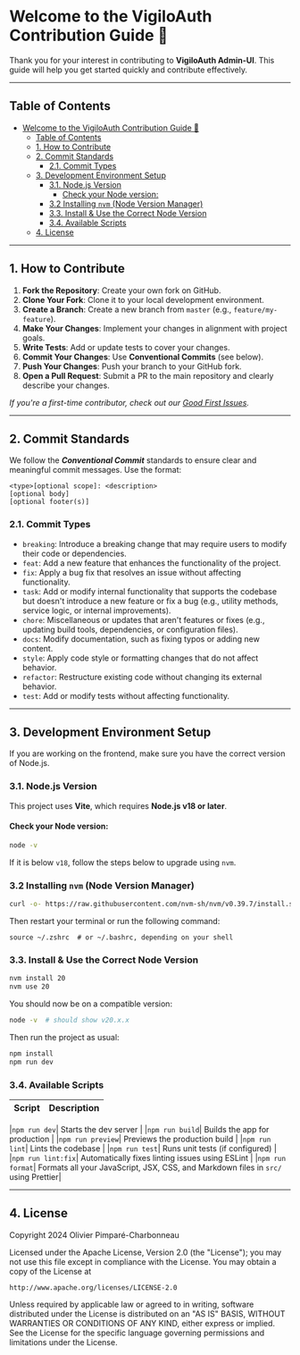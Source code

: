 # Welcome to the VigiloAuth Contribution Guide 👋

Thank you for your interest in contributing to **VigiloAuth Admin-UI**. This guide will help you get started quickly and contribute effectively.

---

## Table of Contents

- [Welcome to the VigiloAuth Contribution Guide 👋](#welcome-to-the-vigiloauth-contribution-guide-)
  - [Table of Contents](#table-of-contents)
  - [1. How to Contribute](#1-how-to-contribute)
  - [2. Commit Standards](#2-commit-standards)
    - [2.1. Commit Types](#21-commit-types)
  - [3. Development Environment Setup](#3-development-environment-setup)
    - [3.1. Node.js Version](#31-nodejs-version)
      - [Check your Node version:](#check-your-node-version)
    - [3.2 Installing `nvm` (Node Version Manager)](#32-installing-nvm-node-version-manager)
    - [3.3. Install \& Use the Correct Node Version](#33-install--use-the-correct-node-version)
    - [3.4. Available Scripts](#34-available-scripts)
  - [4. License](#4-license)

---

## 1. How to Contribute

1. **Fork the Repository**: Create your own fork on GitHub.
2. **Clone Your Fork**: Clone it to your local development environment.
3. **Create a Branch**: Create a new branch from `master` (e.g., `feature/my-feature`).
4. **Make Your Changes**: Implement your changes in alignment with project goals.
5. **Write Tests**: Add or update tests to cover your changes.
6. **Commit Your Changes**: Use **Conventional Commits** (see below).
7. **Push Your Changes**: Push your branch to your GitHub fork.
8. **Open a Pull Request**: Submit a PR to the main repository and clearly describe your changes.

_If you're a first-time contributor, check out our [Good First Issues](https://github.com/vigiloauth/vigilo-ui/issues?q=is%3Aissue%20state%3Aopen%20label%3A%22good%20first%20issue%22)._

---

## 2. Commit Standards

We follow the **_Conventional Commit_** standards to ensure clear and meaningful commit messages. Use the format:

```azure
<type>[optional scope]: <description>
[optional body]
[optional footer(s)]
```

### 2.1. Commit Types

- `breaking`: Introduce a breaking change that may require users to modify their code or dependencies.
- `feat`: Add a new feature that enhances the functionality of the project.
- `fix`: Apply a bug fix that resolves an issue without affecting functionality.
- `task`: Add or modify internal functionality that supports the codebase but doesn't introduce a new feature or fix a bug (e.g., utility methods, service logic, or internal improvements).
- `chore`: Miscellaneous or updates that aren't features or fixes (e.g., updating build tools, dependencies, or configuration files).
- `docs`: Modify documentation, such as fixing typos or adding new content.
- `style`: Apply code style or formatting changes that do not affect behavior.
- `refactor`: Restructure existing code without changing its external behavior.
- `test`: Add or modify tests without affecting functionality.

---

## 3. Development Environment Setup

If you are working on the frontend, make sure you have the correct version of Node.js.

### 3.1. Node.js Version

This project uses **Vite**, which requires **Node.js v18 or later**.

#### Check your Node version:

```bash
node -v
```

If it is below `v18`, follow the steps below to upgrade using `nvm`.

### 3.2 Installing `nvm` (Node Version Manager)

```bash
curl -o- https://raw.githubusercontent.com/nvm-sh/nvm/v0.39.7/install.sh | bash
```

Then restart your terminal or run the following command:

```
source ~/.zshrc  # or ~/.bashrc, depending on your shell
```

### 3.3. Install & Use the Correct Node Version

```bash
nvm install 20
nvm use 20
```

You should now be on a compatible version:

```bash
node -v  # should show v20.x.x
```

Then run the project as usual:

```bash
npm install
npm run dev
```

### 3.4. Available Scripts

| Script | Description |
| :----- | :---------- |

|`npm run dev`| Starts the dev server |
|`npm run build`| Builds the app for production |
|`npm run preview`| Previews the production build |
|`npm run lint`| Lints the codebase |
|`npm run test`| Runs unit tests (if configured) |
|`npm run lint:fix`| Automatically fixes linting issues using ESLint |
|`npm run format`| Formats all your JavaScript, JSX, CSS, and Markdown files in `src/` using Prettier|

---

## 4. License

Copyright 2024 Olivier Pimparé-Charbonneau

Licensed under the Apache License, Version 2.0 (the "License");
you may not use this file except in compliance with the License.
You may obtain a copy of the License at

    http://www.apache.org/licenses/LICENSE-2.0

Unless required by applicable law or agreed to in writing, software distributed under the License is distributed on an "AS IS" BASIS,
WITHOUT WARRANTIES OR CONDITIONS OF ANY KIND, either express or implied.
See the License for the specific language governing permissions and limitations under the License.
